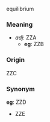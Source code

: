 equilibrium
### Meaning
+ _adj_: ZZA
	+ __eg__: ZZB

### Origin

ZZC

### Synonym

__eg__: ZZD

+ ZZE


